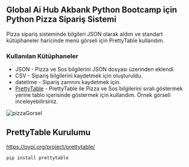 ## Global Ai Hub Akbank Python Bootcamp için Python Pizza Sipariş Sistemi

Pizza sipariş sisteminde bilgileri JSON olarak aldım ve standart kütüphaneler haricinde menü görseli için PrettyTable kullandım.   

### Kullanılan Kütüphaneler

- JSON - Pizza ve Sos bilgilerini JSON dosyası üzerinden eklendi.
- CSV - Sipariş bilgilerini kaydetmek için oluşturuldu.
- datetime - Sipariş zamnını kaydetmek için.
- [PrettyTable](https://pypi.org/project/prettytable/) - PrettyTable ile Pizza ve Sos bilgilerini sıralı göstermek yerine tablo içerisinde göstermek için kullandım. Örnek görseli inceleyebilirsiniz.  

![pizzaGorsel](https://user-images.githubusercontent.com/66081693/224800571-05e51718-0ed0-47b5-ae5f-934d49fca202.png)


## PrettyTable Kurulumu

https://pypi.org/project/prettytable/

```sh
pip install prettytable

```
